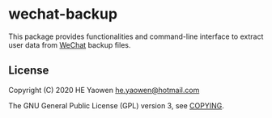 # wechat-backup

This package provides functionalities and command-line interface to extract user
data from [WeChat][1] backup files.

## License

Copyright (C) 2020 HE Yaowen <he.yaowen@hotmail.com>

The GNU General Public License (GPL) version 3, see [COPYING](./COPYING).

[1]: https://www.wechat.com/

